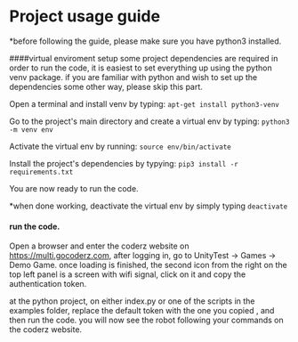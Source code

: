 # Project usage guide
*before following the guide, please make sure you have python3 installed.



####virtual enviroment setup
some project dependencies are required in order to run the code, it is easiest to set everything up using the python venv package.
if you are familiar with python and wish to set up the dependencies some other way, please skip this part.

Open a terminal and install venv by typing: `apt-get install python3-venv`

Go to the project's main directory and create a virtual env by typing: `python3 -m venv env`

Activate the virtual env by running: `source env/bin/activate`

Install the project's dependencies by typying: `pip3 install -r requirements.txt`

You are now ready to run the code.

*when done working, deactivate the virtual env by simply typing `deactivate`

#### run the code.
Open a browser and enter the coderz website on https://multi.gocoderz.com, after logging in, go to UnityTest -> Games -> Demo Game. once loading is finished, the second icon from the right on the top left panel is a screen with wifi signal, click on it and copy the authentication token.

at the python project, on either index.py or one of the scripts in the examples folder, replace the default token with the one you copied
, and then run the code. you will now see the robot following your commands on the coderz website.
